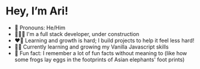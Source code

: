 # Hey, I’m Ari! #
- 🚻 Pronouns: He/Him
- 👷🏽‍♂️ I'm a full stack developer, under construction 
- ❤️‍🔥 Learning and growth is hard; I build projects to help it feel less hard!
- 💪🏽 Currently learning and growing my Vanilla Javascript skills
- 🐘 Fun fact: I remember a lot of fun facts without meaning to (like how some frogs lay eggs in the footprints of Asian elephants' foot prints)
